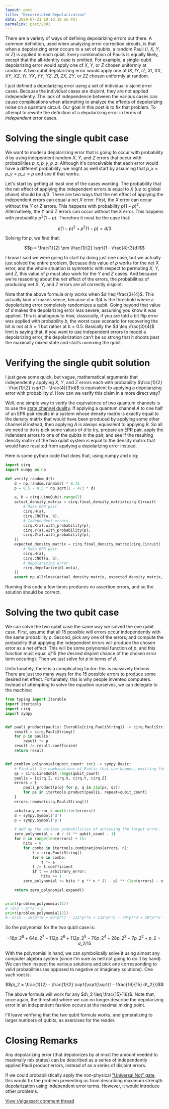 ```yaml
---
layout: post
title: "Decorrelated Depolarization"
date: 2020-07-21 10:10:10 am PST
permalink: post/2001
---
```


There are a variety of ways of defining depolarizing errors out there.
A common definition, used when analyzing error correction circuits, is that when a depolarizing error occurs to a set of qubits,
a random Pauli ($I$, $X$, $Y$, or $Z$) is applied to each qubit.
Every combination of Paulis is equally likely, except that the all-identity case is omitted.
For example, a single-qubit depolarizing error would apply one of $X$, $Y$, or $Z$ chosen uniformly at random.
A two qubit depolarizing error would apply one of
$IX$, $IY$, $IZ$, $XI$, $XX$, $XY$, $XZ$, $YI$, $YX$, $YY$, $YZ$, $ZI$, $ZX$, $ZY$, or $ZZ$
chosen uniformly at random.

I just defined a depolarizing error using a set of individual disjoint error cases.
Because the individual cases are disjoint, they are not applied independently.
The lack of independence between the various cases can cause complications when attempting to analyze the effects of depolarizing noise on a quantum circuit.
Our goal in this post is to fix that problem.
To attempt to rewrite the definition of a depolarizing error in terms of *independent* error cases.


# Solving the single qubit case

We want to model a depolarizing error that is going to occur with probability $d$ by using independent random $X$, $Y$, and $Z$ errors that occur with probabilities $p\_x, p\_y, p\_z$.
Although it's conceivable that each error would have a different probability, we might as well start by assuming that $p\_x = p\_y = p\_z = p$ and see if that works.

Let's start by getting at least one of the cases working.
The probability that the net effect of applying the independent errors is equal to $X$ (up to global phase) should be $d/3$.
There are two ways that the net effect of applying the independent errors can equal a net $X$ error.
First, the $X$ error can occur without the $Y$ or $Z$ errors.
This happens with probability $p(1-p)^2$.
Alternatively, the $Y$ and $Z$ errors can occur without the X error.
This happens with probability $p^2(1-p)$.
Therefore it must be the case that:

$$p(1-p)^2 + p^2(1-p) = d/3$$

Solving for $p$, we find that:

$$p = \frac{1}{2} \pm \frac{1}{2} \sqrt{1 - \frac{4}{3}d}$$

I know I said we were going to start by doing just one case, but we actually just solved the entire problem.
Because this value of $p$ works for the net X error, and the whole situation is symmetric with respect to permuting $X$, $Y$, and $Z$, this value of $p$ must also work for the $Y$ and $Z$ cases.
And because we're reasoning about the *net* effect of the errors, the probabilities of producing net $X$, $Y$, and $Z$ errors are all correctly disjoint.

Note that the above formula only works when $d \leq \frac{3}{4}$.
This actually kind of makes sense, because $d=3/4$ is the threshold where a depolarizing error completely randomizes a qubit.
Going beyond that value of $d$ makes the depolarizing error *less* severe, assuming you know it was applied.
This is analogous to how, classically, if you are told a bit flip error was applied with probability $b$, the worst case scenario for recovering the bit is not at $b=1$ but rather at $b=0.5$.
Basically the $d \leq \frac{3}{4}$ limit is saying that, if you want to use independent errors to model a depolarizing error, the depolarization can't be so strong that it shoots past the maximally mixed state and starts unmixing the qubit.

# Verifying the single qubit solution

I just gave some quick, but vague, mathematical arguments that independently applying $X$, $Y$, and $Z$ errors each with probability $\frac{1}{2} - \frac{1}{2} \sqrt(1 - \frac{4}{3}d)$ is equivalent to applying a depolarizing error with probability $d$.
How can we verify this claim in a more direct way?

Well, one simple way to verify the equivalence of two quantum channels is to use the [state channel duality](https://en.wikipedia.org/wiki/Channel-state_duality).
If applying a quantum channel $A$ to one half of an EPR pair results in a system whose density matrix is exactly equal to the density matrix that would have been produced by applying some other channel $B$ instead, then applying $A$ is always equivalent to applying $B$.
So all we need to do is pick some values of $d$ to try, prepare an EPR pair, apply the indendent errors to one of the qubits in the pair, and see if the resulting density matrix of the two qubit system is equal to the density matrix that would have resulted from applying a depolarizing error instead.

Here is some python code that does that, using numpy and cirq:

```python
import cirq
import numpy as np

def verify_random_d():
    d = np.random.random() * 0.75
    p = 0.5 - 0.5 * np.sqrt(1 - 4/3 * d)

    a, b = cirq.LineQubit.range(2)
    actual_density_matrix = cirq.final_density_matrix(cirq.Circuit(
        # Make EPR pair.
        cirq.H(a),
        cirq.CNOT(a, b),
        # Independent errors.
        cirq.X(a).with_probability(p),
        cirq.Y(a).with_probability(p),
        cirq.Z(a).with_probability(p),
    ))
    expected_density_matrix = cirq.final_density_matrix(cirq.Circuit(
        # Make EPR pair.
        cirq.H(a),
        cirq.CNOT(a, b),
        # Depolarizing error.
        cirq.depolarize(d).on(a),
    ))
    assert np.allclose(actual_density_matrix, expected_density_matrix, atol=1e-8)
```

Running this code a few times produces no assertion errors, and so the solution should be correct.


# Solving the two qubit case

We can solve the two qubit case the same way we solved the one qubit case.
First, assume that all 15 possible will errors occur independently with the same probability $p$.
Second, pick any one of the errors, and compute the probability that applying the independent errors will produce the chosen error as a net effect.
This will be some polynomial function of $p$, and this function must equal $d/15$ (the desired disjoint chance of the chosen error term occuring).
Then we just solve for $p$ in terms of $d$.

Unfortunately, there is a complicating factor: this is massively tedious.
There are just too many ways for the 15 possible errors to produce some desired net effect.
Fortunately, this is why people invented computers.
Instead of attempting to solve the equation ourselves, we can delegate to the machine:

```python
from typing import Iterable
import itertools
import cirq
import sympy


def pauli_product(paulis: Iterable[cirq.PauliString]) -> cirq.PauliString:
    result = cirq.PauliString()
    for p in paulis:
        result *= p
    result /= result.coefficient
    return result


def problem_polynomial(qubit_count: int) -> sympy.Basic:
    # Find all the combinations of Paulis that can happen, omitting the all-identity case.
    qs = cirq.LineQubit.range(qubit_count)
    paulis = [cirq.I, cirq.X, cirq.Y, cirq.Z]
    errors = {
        pauli_product(p(q) for p, q in zip(ps, qs))
        for ps in itertools.product(paulis, repeat=qubit_count)
    }
    errors.remove(cirq.PauliString())

    arbitrary_error = next(iter(errors))
    d = sympy.Symbol('d')
    p = sympy.Symbol('p')

    # Add up the various probabilities of achieving the target error.
    zero_polynomial = -d / (4 ** qubit_count - 1)
    for n in range(len(errors) + 1):
        hits = 0
        for combo in itertools.combinations(errors, n):
            t = cirq.PauliString()
            for e in combo:
                t *= e
            t /= t.coefficient
            if t == arbitrary_error:
                hits += 1
        zero_polynomial += hits * p ** n * (1 - p) ** (len(errors) - n)

    return zero_polynomial.expand()


print(problem_polynomial(1))
# -d/3 - p**2 + p
print(problem_polynomial(2))
# -d/15 - 16*p**8 + 64*p**7 - 112*p**6 + 112*p**5 - 70*p**4 + 28*p**3 - 7*p**2 + p
```

So the polynomial for the two qubit case is:

$$-16p\_2^8 + 64p\_2^7 - 112p\_2^6 + 112p\_2^5 - 70p\_2^4 + 28p\_2^3 - 7p\_2^2 + p\_2 = d\_2/15$$

With the polynomial in hand, we can symbolically solve it using almost any computer algebra system (since I'm sure as hell not going to do it by hand).
We can then inspect the various solutions and pick one corresponding to valid probabilities (as opposed to negative or imaginary solutions).
One such root is:

$$p\_2 = \frac{1}{2} - \frac{1}{2} \sqrt{\sqrt{\sqrt{1 - \frac{16}{15} d\_2}}}$$

The above formula will work for any $d\_2 \leq \frac{15}{16}$.
Note that, once again, the threshold where we can no longer describe the depolarizing error in an independent fashion occurs at the maximal mixing point.

I'll leave verifying that the two qubit formula works, and generalizing to larger numbers of qubits, as exercises for the reader.


# Closing Remarks

Any depolarizing error (that depolarizes by at most the amount needed to maximally mix states) can be described as a series of independently applied Pauli product errors, instead of as a series of disjoint errors.

If we could probabilistically apply the non-physical ["Universal Not" gate](https://physics.stackexchange.com/a/247178/911), this would fix the problem preventing us from describing maximum strength depolarization using independent error terms.
However, it would introduce other problems.

[View r/algassert comment thread](https://www.reddit.com/r/algassert/comments/hvooyq/decorrelated_depolarization/)
